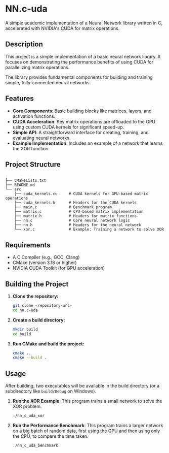 # NN.c-uda

A simple academic implementation of a Neural Network library written in C, accelerated with NVIDIA's CUDA for matrix operations.

## Description

This project is a simple implementation of a basic neural network library. It focuses on demonstrating the performance benefits of using CUDA for parallelizing matrix operations.

The library provides fundamental components for building and training simple, fully-connected neural networks.

## Features

-   **Core Components**: Basic building blocks like matrices, layers, and activation functions.
-   **CUDA Acceleration**: Key matrix operations are offloaded to the GPU using custom CUDA kernels for significant speed-up.
-   **Simple API**: A straightforward interface for creating, training, and evaluating neural networks.
-   **Example Implementation**: Includes an example of a network that learns the XOR function.

## Project Structure

```
.
├── CMakeLists.txt
├── README.md
└── src
    ├── cuda_kernels.cu     # CUDA kernels for GPU-based matrix operations
    ├── cuda_kernels.h      # Headers for the CUDA kernels
    ├── main.c              # Benchmark program
    ├── matrix.c            # CPU-based matrix implementation
    ├── matrix.h            # Headers for matrix functions
    ├── nn.c                # Core neural network logic
    ├── nn.h                # Headers for the neural network
    └── xor.c               # Example: Training a network to solve XOR
```

## Requirements

-   A C Compiler (e.g., GCC, Clang)
-   CMake (version 3.18 or higher)
-   NVIDIA CUDA Toolkit (for GPU acceleration)

## Building the Project

1.  **Clone the repository:**
    ```bash
    git clone <repository-url>
    cd nn.c-uda
    ```

2.  **Create a build directory:**
    ```bash
    mkdir build
    cd build
    ```

3.  **Run CMake and build the project:**
    ```bash
    cmake ..
    cmake --build .
    ```

## Usage

After building, two executables will be available in the build directory (or a subdirectory like `build/Debug` on Windows).

1.  **Run the XOR Example**:
    This program trains a small network to solve the XOR problem.
    ```bash
    ./nn_c_uda_xor
    ```

2.  **Run the Performance Benchmark**:
    This program trains a larger network on a big batch of random data, first using the GPU and then using only the CPU, to compare the time taken.
    ```bash
    ./nn_c_uda_benchmark
